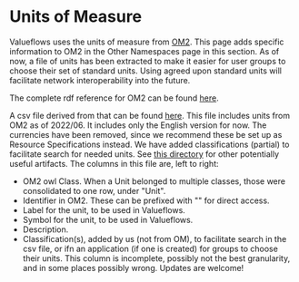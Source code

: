 # Units of Measure

Valueflows uses the units of measure from [OM2](https://github.com/HajoRijgersberg/OM).  This page adds specific information to OM2 in the Other Namespaces page in this section.  As of now, a file of units has been extracted to make it easier for user groups to choose their set of standard units.  Using agreed upon standard units will facilitate network interoperability into the future.

The complete rdf reference for OM2 can be found [here](https://raw.githubusercontent.com/HajoRijgersberg/OM/master/om-2.0.rdf).

A csv file derived from that can be found [here](https://lab.allmende.io/valueflows/valueflows/-/tree/master/units/unit-en-useful.csv).  This file includes units from OM2 as of 2022/06. It includes only the English version for now.  The currencies have been removed, since we recommend these be set up as Resource Specifications instead.  We have added classifications (partial) to facilitate search for needed units. See [this directory](https://lab.allmende.io/valueflows/valueflows/-/tree/master/units/) for other potentially useful artifacts. The columns in this file are, left to right:

* OM2 owl Class.  When a Unit belonged to multiple classes, those were consolidated to one row, under "Unit".
* Identifier in OM2.  These can be prefixed with "" for direct access.
* Label for the unit, to be used in Valueflows.
* Symbol for the unit, to be used in Valueflows.
* Description.
* Classification(s), added by us (not from OM), to facilitate search in the csv file, or ifn an application (if one is created) for groups to choose their units.  This column is incomplete, possibly not the best granularity, and in some places possibly wrong.  Updates are welcome!
